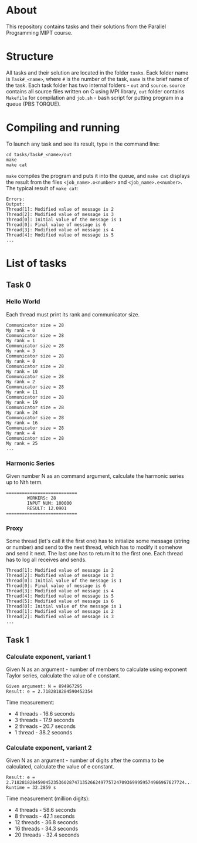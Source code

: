 # About
This repository contains tasks and their solutions from the Parallel Programming MIPT course.
# Structure
All tasks and their solution are located in the folder ```tasks```. Eack folder name is ```Task#_<name>```, where ```#``` is the number of the task, ```name``` is the brief name of the task. Each task folder has two internal folders - ```out``` and ```source```. ```source``` contains all source files written on C using MPI library, ```out``` folder contains ```Makefile``` for compilation and ```job.sh``` - bash script for putting program in a queue (PBS TORQUE).
# Compiling and running
To launch any task and see its result, type in the command line:
```
cd tasks/Task#_<name>/out
make
make cat
```

```make``` compiles the program and puts it into the queue, and ```make cat``` displays the result from the files ```<job_name>.o<number>``` and ```<job_name>.e<number>```. The typical result of ```make cat```:
```
Errors:
Output:
Thread[1]: Modified value of message is 2
Thread[2]: Modified value of message is 3
Thread[0]: Initial value of the message is 1
Thread[0]: Final value of message is 6
Thread[3]: Modified value of message is 4
Thread[4]: Modified value of message is 5
...
```
# List of tasks
## Task 0
### Hello World
Each thread must print its rank and communicator size.
```
Communicator size = 28
My rank = 0
Communicator size = 28
My rank = 1
Communicator size = 28
My rank = 3
Communicator size = 28
My rank = 8
Communicator size = 28
My rank = 10
Communicator size = 28
My rank = 2
Communicator size = 28
My rank = 11
Communicator size = 28
My rank = 19
Communicator size = 28
My rank = 24
Communicator size = 28
My rank = 16
Communicator size = 28
My rank = 4
Communicator size = 28
My rank = 25
...
```
### Harmonic Series
Given number N as an command argument, calculate the harmonic series up to Nth term.
```
===========================
        WORKERS: 28
        INPUT NUM: 100000
        RESULT: 12.0901
===========================
```
### Proxy
Some thread (let's call it the first one) has to initialize some message (string or number) and send to the next thread, which has to modify it somehow and send it next. The last one has to return it to the first one. Each thread has to log all receives and sends.
```
Thread[1]: Modified value of message is 2
Thread[2]: Modified value of message is 3
Thread[0]: Initial value of the message is 1
Thread[0]: Final value of message is 6
Thread[3]: Modified value of message is 4
Thread[4]: Modified value of message is 5
Thread[5]: Modified value of message is 6
Thread[0]: Initial value of the message is 1
Thread[1]: Modified value of message is 2
Thread[2]: Modified value of message is 3
...
```
## Task 1
### Calculate exponent, variant 1
Given N as an argument - number of members to calculate using exponent Taylor series, calculate the value of e constant.
```
Given argument: N = 894967295
Result: e = 2.7182818284590452354
```

Time measurement:

- 4 threads - 16.6 seconds
- 3 threads - 17.9 seconds
- 2 threads - 20.7 seconds
- 1 thread  - 38.2 seconds
### Calculate exponent, variant 2
Given N as an argument - number of digits after the comma to be calculated, calculate the value of e constant.
```
Result: e = 2.718281828459045235360287471352662497757247093699959574966967627724...
Runtime = 32.2859 s
```
Time measurement (million digits):

- 4 threads - 58.6 seconds
- 8 threads - 42.1 seconds
- 12 threads - 36.8 seconds
- 16 threads - 34.3 seconds
- 20 threads - 32.4 seconds
